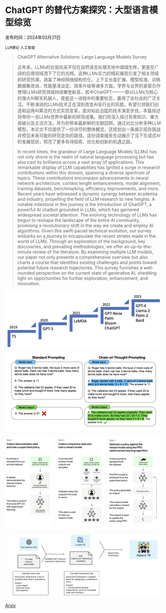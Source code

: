 # ChatGPT 的替代方案探究：大型语言模型综览

发布时间：2024年03月21日

`LLM理论` `人工智能`

> ChatGPT Alternative Solutions: Large Language Models Survey

> 近年来，LLMs的壮丽风采不仅在自然语言处理天地中熠熠生辉，更是在广阔的应用领域洒下了它的光辉。这种LLMs实力的精彩展现引发了相关领域的研究热潮，涵盖了神经网络结构优化、上下文长度扩展、模型校准、训练数据集改进、性能基准设定、效率升级等诸多方面。学界与业界的紧密合作使得LLMs研究领域持续攀登新高，其中ChatGPT——一款以LLMs为核心的强大AI聊天机器人，便是这一进程中的重要标志，赢得了全社会的广泛关注。不断演进的LLMs技术正在深刻改变AI全行业的风貌，有望引领我们创造和运用AI算法的方式实现变革。面对如此迅猛的技术演变步伐，本篇综述将带你一览LLMs世界中最新的研究成果。我们将深入探讨背景知识、重大突破以及主流方法，并为你带来最新鲜的文献回顾。通过对比分析多种LLM模型，本论文不仅提供了一份详尽的整体概览，还规划出一条揭示现存挑战并预见未来可能的研究走向的路径。这份调查报告生动展示了当下生成式AI的发展现状，照亮了更多有待探索、优化和创新的机遇之路。

> In recent times, the grandeur of Large Language Models (LLMs) has not only shone in the realm of natural language processing but has also cast its brilliance across a vast array of applications. This remarkable display of LLM capabilities has ignited a surge in research contributions within this domain, spanning a diverse spectrum of topics. These contributions encompass advancements in neural network architecture, context length enhancements, model alignment, training datasets, benchmarking, efficiency improvements, and more. Recent years have witnessed a dynamic synergy between academia and industry, propelling the field of LLM research to new heights. A notable milestone in this journey is the introduction of ChatGPT, a powerful AI chatbot grounded in LLMs, which has garnered widespread societal attention. The evolving technology of LLMs has begun to reshape the landscape of the entire AI community, promising a revolutionary shift in the way we create and employ AI algorithms. Given this swift-paced technical evolution, our survey embarks on a journey to encapsulate the recent strides made in the world of LLMs. Through an exploration of the background, key discoveries, and prevailing methodologies, we offer an up-to-the-minute review of the literature. By examining multiple LLM models, our paper not only presents a comprehensive overview but also charts a course that identifies existing challenges and points toward potential future research trajectories. This survey furnishes a well-rounded perspective on the current state of generative AI, shedding light on opportunities for further exploration, enhancement, and innovation.

![ChatGPT 的替代方案探究：大型语言模型综览](../../../paper_images/2403.14469/TimeLine.png)

![ChatGPT 的替代方案探究：大型语言模型综览](../../../paper_images/2403.14469/cot.png)

![ChatGPT 的替代方案探究：大型语言模型综览](../../../paper_images/2403.14469/gpt3.png)

![ChatGPT 的替代方案探究：大型语言模型综览](../../../paper_images/2403.14469/Alpaca.png)

[Arxiv](https://arxiv.org/abs/2403.14469)